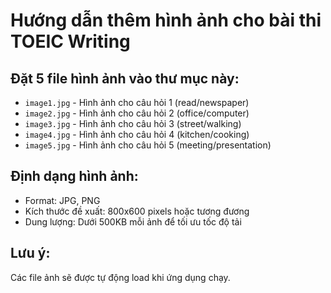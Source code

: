 # Hướng dẫn thêm hình ảnh cho bài thi TOEIC Writing

## Đặt 5 file hình ảnh vào thư mục này:

- `image1.jpg` - Hình ảnh cho câu hỏi 1 (read/newspaper)
- `image2.jpg` - Hình ảnh cho câu hỏi 2 (office/computer)
- `image3.jpg` - Hình ảnh cho câu hỏi 3 (street/walking)
- `image4.jpg` - Hình ảnh cho câu hỏi 4 (kitchen/cooking)
- `image5.jpg` - Hình ảnh cho câu hỏi 5 (meeting/presentation)

## Định dạng hình ảnh:
- Format: JPG, PNG
- Kích thước đề xuất: 800x600 pixels hoặc tương đương
- Dung lượng: Dưới 500KB mỗi ảnh để tối ưu tốc độ tải

## Lưu ý:
Các file ảnh sẽ được tự động load khi ứng dụng chạy.

